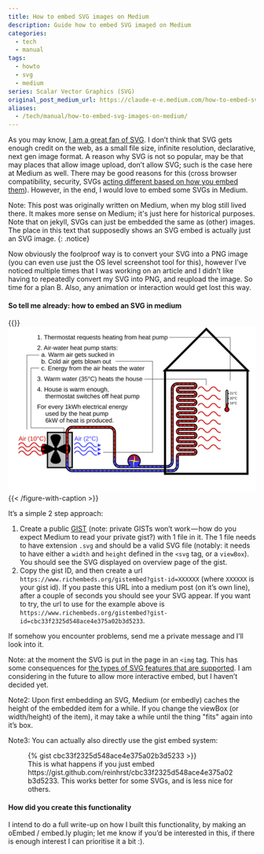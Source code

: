 ```yaml
---
title: How to embed SVG images on Medium
description: Guide how to embed SVG imaged on Medium
categories:
  - tech
  - manual
tags:
  - howto
  - svg
  - medium
series: Scalar Vector Graphics (SVG)
original_post_medium_url: https://claude-e-e.medium.com/how-to-embed-svg-images-on-medium-eb2aaaca69ad
aliases:
  - /tech/manual/how-to-embed-svg-images-on-medium/
---
```


As you may know, [I am a great fan of SVG](./2021-02-25-ways-to-use-svg-in-your-html-page.md). I don’t think that SVG gets enough credit on the web, as a small file size, infinite resolution, declarative, next gen image format. A reason why SVG is not so popular, may be that may places that allow image upload, don’t allow SVG; such is the case here at Medium as well. There may be good reasons for this (cross browser compatibility, security, SVGs [acting different based on how you embed them](./2021-02-25-ways-to-use-svg-in-your-html-page.md)). However, in the end, I would love to embed some SVGs in Medium.

Note: This post was originally written on Medium, when my blog still lived there.
It makes more sense on Medium; it's just here for historical purposes.
Note that on jekyll, SVGs can just be embedded the same as (other) images.
The place in this text that supposedly shows an SVG embed is actually just an SVG image.
{: .notice}

Now obviously the foolproof way is to convert your SVG into a PNG image (you can even use just the OS level screenshot tool for this), however I’ve noticed multiple times that I was working on an article and I didn’t like having to repeatedly convert my SVG into PNG, and reupload the image. So time for a plan B. Also, any animation or interaction would get lost this way.

#### So tell me already: how to embed an SVG in medium

{{<figure-with-caption caption="Example: in SVG it’s easy to create an animation. This example of how a (very simple) air/water heat pump works, is only 20k in size. Note: SVG is licensed under CC BY-NC 4.0; Attribution-NonCommercial 4.0 International">}}
  ![Air air heatpump schematic (svg)](heatpump.svg)
{{< /figure-with-caption >}}

It’s a simple 2 step approach:

1.  Create a public [GIST](https://gist.github.com/) (note: private GISTs won’t work — how do you expect Medium to read your private gist?) with 1 file in it. The 1 file needs to have extension `.svg` and should be a valid SVG file (notably: it needs to have either a `width` and `height` defined in the `<svg` tag, or a `viewBox`). You should see the SVG displayed on overview page of the gist.
2.  Copy the gist ID, and then create a url `https://www.richembeds.org/gistembed?gist-id=XXXXXX` (where `XXXXXX` is your gist id). If you paste this URL into a medium post (on it’s own line), after a couple of seconds you should see your SVG appear. If you want to try, the url to use for the example above is `https://www.richembeds.org/gistembed?gist-id=cbc33f2325d548ace4e375a02b3d5233`.

If somehow you encounter problems, send me a private message and I’ll look into it.

Note: at the moment the SVG is put in the page in an `<img` tag. This has some consequences for [the types of SVG features that are supported](./2021-02-25-ways-to-use-svg-in-your-html-page.md). I am considering in the future to allow more interactive embed, but I haven’t decided yet.

Note2: Upon first embedding an SVG, Medium (or embedly) caches the height of the embedded item for a while. If you change the viewBox (or width/height) of the item), it may take a while until the thing "fits" again into it’s box.

Note3: You can actually also directly use the gist embed system:

<figure>
  {% gist cbc33f2325d548ace4e375a02b3d5233 >}}
  <figcaption>This is what happens if you just embed https://gist.github.com/reinhrst/cbc33f2325d548ace4e375a02b3d5233. This works better for some SVGs, and is less nice for others.</figcaption>
</figure>

#### How did you create this functionality

I intend to do a full write-up on how I built this functionality, by making an oEmbed / embed.ly plugin; let me know if you’d be interested in this, if there is enough interest I can prioritise it a bit :).
